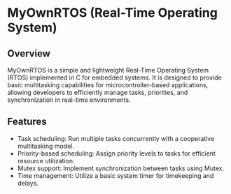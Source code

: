 # MyOwnRTOS (Real-Time Operating System)

## Overview
MyOwnRTOS is a simple and lightweight Real-Time Operating System (RTOS) implemented in C for embedded systems. It is designed to provide basic multitasking capabilities for microcontroller-based applications, allowing developers to efficiently manage tasks, priorities, and synchronization in real-time environments.

## Features
- Task scheduling: Run multiple tasks concurrently with a cooperative multitasking model.
- Priority-based scheduling: Assign priority levels to tasks for efficient resource utilization.
- Mutex support: Implement synchronization between tasks using Mutex.
- Time management: Utilize a basic system timer for timekeeping and delays.